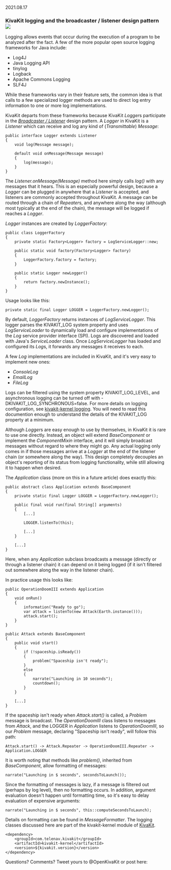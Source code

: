 2021.08.17

### KivaKit logging and the broadcaster / listener design pattern &nbsp; <img src="https://state-of-the-art.org/graphics/log/log-32.png" srcset="https://state-of-the-art.org/graphics/log/log-32-2x.png 2x" style="vertical-align:baseline"/>

Logging allows events that occur during the execution of a program to be analyzed after the fact. A few of the more popular open source logging frameworks for Java include:

* Log4J
* Java Logging API
* tinylog
* Logback
* Apache Commons Logging
* SLF4J

While these frameworks vary in their feature sets, the common idea is that calls to a few specialized logger methods are used to direct log entry information to one or more log implementations. 

KivaKit departs from these frameworks because KivaKit *Logger*s participate in the [*Broadcaster / Listener*](../published/broadcaster.md) design pattern. A *Logger* in KivaKit is a *Listener* which can receive and log any kind of (*Transmittable*) *Message*:

    public interface Logger extends Listener
    {
        void log(Message message);
    
        default void onMessage(Message message)
        {
            log(message);
        }
    }

The *Listener.onMessage(Message)* method here simply calls *log()* with any messages that it hears. This is an especially powerful design, because a *Logger* can be plugged in anywhere that a *Listener* is accepted, and listeners are commonly accepted throughout KivaKit. A message can be routed through a chain of *Repeater*s, and anywhere along the way (although most typically at the end of the chain), the message will be logged if reaches a *Logger*.

*Logger* instances are created by *LoggerFactory*:

    public class LoggerFactory
    {
        private static Factory<Logger> factory = LogServiceLogger::new;
    
        public static void factory(Factory<Logger> factory)
        {
            LoggerFactory.factory = factory;
        }
    
        public static Logger newLogger()
        {
            return factory.newInstance();
        }
    }

Usage looks like this:

    private static final Logger LOGGER = LoggerFactory.newLogger();

By default, *LoggerFactory* returns instances of *LogServiceLogger*. This logger parses the KIVAKIT_LOG system property and uses *LogServiceLoader* to dynamically load and configure implementations of the *Log* service provider interface (SPI). Logs are discovered and loaded with Java's *ServiceLoader* class. Once *LogServiceLogger* has loaded and configured its *Log*s, it forwards any messages it receives to each.

A few *Log* implementations are included in KivaKit, and it's very easy to implement new ones:

* *ConsoleLog*
* *EmailLog*
* *FileLog*

Logs can be filtered using the system property KIVAKIT_LOG_LEVEL, and asynchronous logging can be turned off with -DKIVAKIT_LOG_SYNCHRONOUS=false. For more details on logging configuration, see [kivakit-kernel logging](https://github.com/Telenav/kivakit/blob/master/kivakit-kernel/documentation/logging.md). You will need to read this documention enough to understand the details of the KIVAKIT_LOG property at a minimum.

Although *Logger*s are easy enough to use by themselves, in KivaKit it is rare to use one directly. Instead, an object will extend *BaseComponent* or implement the *ComponentMixin* interface, and it will simply broadcast messages without regard to where they might go. Any actual logging only comes in if those messages arrive at a *Logger* at the end of the listener chain (or somewhere along the way). This design completely decouples an object's reporting of its status from logging functionality, while still allowing it to happen when desired.

The *Application* class (more on this in a future article) does exactly this:

    public abstract class Application extends BaseComponent
    {
        private static final Logger LOGGER = LoggerFactory.newLogger();
    
        public final void run(final String[] arguments)
        {
            [...]
        
            LOGGER.listenTo(this);
             
            [...]
        }
        
        [...]
    }

Here, when any *Application* subclass broadcasts a message (directly or through a listener chain) it can depend on it being logged (if it isn't filtered out somewhere along the way in the listener chain). 

In practice usage this looks like:

    public OperationDoomIII extends Application
    {
        void onRun()
        {
            information("Ready to go");
            var attack = listenTo(new Attack(Earth.instance()));
            attack.start();
        }
    }
    
    public Attack extends BaseComponent
    {
        public void start()
        {
            if (!spaceship.isReady())
            {
                problem("Spaceship isn't ready");
            }
            else
            {
                narrate("Launching in 10 seconds");
                countdown();
            }
        }
        
        [...]
    }

If the spaceship isn't ready when *Attack.start()* is called, a *Problem* message is broadcast. The *OperationDoomIII* class listens to messages from *Attack*, and the LOGGER in *Application* listens to *OperationDoomIII*, so our *Problem* message, declaring "Spaceship isn't ready", will follow this path:

    Attack.start() -> Attack.Repeater -> OperationDoomIII.Repeater -> Application.LOGGER

It is worth noting that methods like *problem()*, inherited from *BaseComponent*, allow formatting of messages:

    narrate("Launching in $ seconds", secondsToLaunch());

Since the formatting of messages is lazy, if a message is filtered out (perhaps by log level), then no formatting occurs. In addition, argument evaluation doesn't happen until formatting time, so it's easy to delay evaluation of expensive arguments:

    narrate("Launching in $ seconds", this::computeSecondsToLaunch);

Details on formatting can be found in *MessageFormatter*. The logging classes discussed here are part of the kivakit-kernel module of [KivaKit](https://www.kivakit.org).

    <dependency>
        <groupId>com.telenav.kivakit</groupId>
        <artifactId>kivakit-kernel</artifactId>
        <version>${kivakit.version}</version>
    </dependency>

Questions? Comments? Tweet yours to @OpenKivaKit or post here:

<script
  async
  src="https://utteranc.es/client.js"
  repo="jonathanlocke/jonathanlocke.github.io"
  issue-term="logging"
  theme="github-dark"
  crossorigin="anonymous"
></script>

